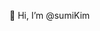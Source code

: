 👋 Hi, I’m @sumiKim


<!---
배찌 만들기 : https://shields.io/

sumiKim/sumiKim is a ✨ special ✨ repository because its `README.md` (this file) appears on your GitHub profile.
You can click the Preview link to take a look at your changes.
--->
